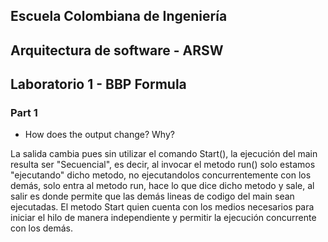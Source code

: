 ## Escuela Colombiana de Ingeniería
## Arquitectura de software - ARSW
## Laboratorio 1 - BBP Formula
### Part 1
* How does the output change? Why?

La salida cambia pues sin utilizar el comando Start(), la ejecución del main resulta ser "Secuencial", es decir, al invocar el metodo run() solo estamos "ejecutando" dicho metodo, no ejecutandolos concurrentemente con los demás, solo entra al metodo run, hace lo que dice dicho metodo y sale, al salir es donde permite que las demás lineas de codigo del main sean ejecutadas. El metodo Start quien cuenta con los medios necesarios para iniciar el hilo de manera independiente y permitir la ejecución concurrente con los demás. 
